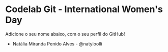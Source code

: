 # Codelab Git - International Women's Day

Adicione o seu nome abaixo, com o seu perfil do GitHub!
- Natália Miranda Penido Alves - @natyloolli
